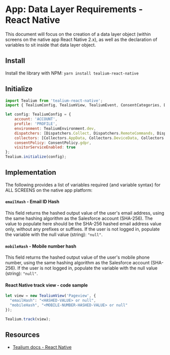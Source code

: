 # App: Data Layer Requirements - React Native
This document will focus on the creation of a data layer object (within screens on the native app React Native 2.x), as well as the declaration of variables to sit inside that data layer object.

## Install
Install the library with NPM: `yarn install tealium-react-native`

## Initialize
```JavaScript
import Tealium from 'tealium-react-native';
import { TealiumConfig, TealiumView, TealiumEvent, ConsentCategories, Dispatchers, Collectors, ConsentPolicy, Expiry, ConsentExpiry, TimeUnit, ConsentStatus, TealiumEnvironment } from 'tealium-react-native/common';

let config: TealiumConfig = {
	account: 'ACCOUNT',
	profile: 'PROFILE',
	environment: TealiumEnvironment.dev,
	dispatchers: [Dispatchers.Collect, Dispatchers.RemoteCommands, Dispatchers.TagManagement],
	collectors: [Collectors.AppData, Collectors.DeviceData, Collectors.Lifecycle, Collectors.Connectivity],
	consentPolicy: ConsentPolicy.gdpr,
	visitorServiceEnabled: true
};
Tealium.initialize(config);
```

## Implementation
The following provides a list of variables required (and variable syntax) for ALL SCREENS on the native app platform:

#### `emailHash` -	Email ID Hash
This field returns the hashed output value of the user's email address, using the same hashing algorithm as the Salesforce account (SHA-256). The value to populate here should be the SHA-256 hashed email address value only, without any prefixes or suffixes. 
If the user is not logged in, populate the variable with the null value (string): `"null"`.

#### `mobileHash` -	Mobile number hash
This field returns the hashed output value of the user's mobile phone number, using the same hashing algorithm as the Salesforce account (SHA-256). If the user is not logged in, populate the variable with the null value (string): `"null"`.

#### React Native track view - code sample
```JavaScript
let view = new TealiumView('Pageview', {
  "emailHash": "<HASHED-VALUE> or null",
  "mobileHash", "<MOBILE-NUMBER-HASHED-VALUE> or null"
});

Tealium.track(view);
```

## Resources
- [Tealium docs - React Native](https://docs.tealium.com/platforms/react-native/install/)
